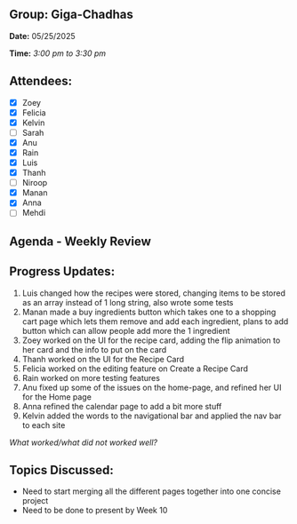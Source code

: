 ## **Group:** Giga-Chadhas

**Date:** 05/25/2025

**Time:** *3:00 pm to 3:30 pm*


## **Attendees:**
- [X] Zoey
- [X] Felicia
- [X] Kelvin
- [ ] Sarah
- [X] Anu
- [X] Rain
- [X] Luis
- [X] Thanh
- [ ] Niroop
- [X] Manan
- [X] Anna
- [ ] Mehdi

## **Agenda** - Weekly Review

## **Progress Updates:**
1. Luis changed how the recipes were stored, changing items to be stored as an array instead of 1 long string, also wrote some tests
2. Manan made a buy ingredients button which takes one to a shopping cart page which lets them remove and add each ingredient, plans to add button which can allow people add more the 1 ingredient
3. Zoey worked on the UI for the recipe card, adding the flip animation to her card and the info to put on the card
4. Thanh worked on the UI for the Recipe Card
5. Felicia worked on the editing feature on Create a Recipe Card
6. Rain worked on more testing features
7. Anu fixed up some of the issues on the home-page, and refined her UI for the Home page
8. Anna refined the calendar page to add a bit more stuff
9. Kelvin added the words to the navigational bar and applied the nav bar to each site

*What worked/what did not worked well?*
   
## **Topics Discussed:**
- Need to start merging all the different pages together into one concise project
- Need to be done to present by Week 10

